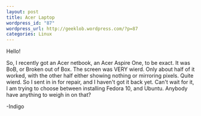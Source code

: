 ```yaml
--- 
layout: post
title: Acer Laptop
wordpress_id: "87"
wordpress_url: http://geeklob.wordpress.com/?p=87
categories: Linux
---
```

Hello!

So, I recently got an Acer netbook, an Acer Aspire One, to be exact. It was BoB, or Broken out of Box. The screen was VERY wierd. Only about half of it worked, with the other half either showing nothing or mirroring pixels. Quite wierd. So I sent in in for repair, and I haven't got it back yet. Can't wait for it, I am trying to choose between installing Fedora 10, and Ubuntu. Anybody have anything to weigh in on that?

-Indigo
